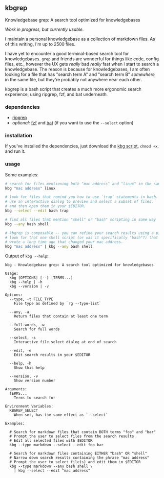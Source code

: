 ## kbgrep

Knowledgebase grep: A search tool optimized for knowledgebases

_Work in progress, but currently usable._

I maintain a personal knowledgebase as a collection of markdown files. As of this writing, I'm up to
2500 files.

I have yet to encounter a good terminal-based search tool for knowledgebases. `grep` and friends are
wonderful for things like code, config files, etc., however the UX gets _really_ bad _really_ fast
when I start to search a knowledgebase. The reason is because for knowledgebases, I am often
looking for a file that has "search term A" and "search term B" _somewhere_ in the same file, but
they're probably not anywhere near each other.

kbgrep is a bash script that creates a much more ergonomic search experience, using ripgrep, fzf,
and bat underneath.

### dependencies

* [ripgrep](https://github.com/BurntSushi/ripgrep)
* _optional:_ [fzf](https://github.com/junegunn/fzf) and [bat](https://github.com/sharkdp/bat)
  (if you want to use the `--select` option)

### installation

If you've installed the dependencies, just download the [kbg script](kbg), `chmod +x`, and run it.

### usage

Some examples:

```bash
# search for files mentioning both "mac address" and "linux" in the same file
kbg "mac address" linux

# look for files that remind you how to use `trap` statements in bash.
# use an interactive dialog to preview and select a subset of files,
# and then open them in your $EDITOR.
kbg --select --edit bash trap

# find all files that mention "shell" or "bash" scripting in some way
kbg --any bash shell

# kbgrep is composable -- you can refine your search results using a pipeline.
# look for that one shell script (or was it specifically "bash"?) that you
# wrote a long time ago that changed your mac address.
kbg "mac address" | kbg --any bash shell
```

Output of `kbg --help`:

```plaintext
kbg - Knowledgebase grep: A search tool optimized for knowledgebases

Usage:
  kbg [OPTIONS] [--] [TERMS...]
  kbg --help | -h
  kbg --version | -v

Options:
  --type, -t FILE_TYPE
    File type as defined by `rg --type-list`

  --any, -a
    Return files that contain at least one term

  --full-words, -w
    Search for full words

  --select, -s
    Interactive file select dialog at end of search

  --edit, -e
    Edit search results in your $EDITOR

  --help, -h
    Show this help

  --version, -v
    Show version number

Arguments:
  TERMS...
    Terms to search for

Environment Variables:
  KBGREP_SELECT
    When set, has the same effect as `--select`

Examples:

  # Search for markdown files that contain BOTH terms "foo" and "bar"
  # Prompt the user to select files from the search results
  # Edit all selected files with $EDITOR
  kbg --type markdown --select --edit foo bar

  # Search for markdown files containing EITHER "bash" OR "shell"
  # Narrow down search results containing the phrase "mac address"
  # Prompt the user to select file(s) and edit them in $EDITOR
  kbg --type markdown --any bash shell \
    | kbg --select --edit "mac address"
```
